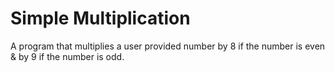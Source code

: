 # Simple Multiplication
A program that multiplies a user provided number by 8 if the number is even & by 9 if the number is odd.